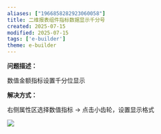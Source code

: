 ```yaml
---
aliases: ["1966858282923060058"]
title: 二维报表组件指标数据显示千分号
created: 2025-07-15
modified: 2025-07-15
tags: ['e-builder']
theme: e-builder
---
```


**问题描述：**

数值金额指标设置千分位显示

**解决方式：**

右侧属性区选择数值指标 → 点击小齿轮，设置显示格式

![](https://myhelpdoc.oss-cn-heyuan.aliyuncs.com/mdimages/40c69df41b7636a5871c9c6a9244db78.jpg)